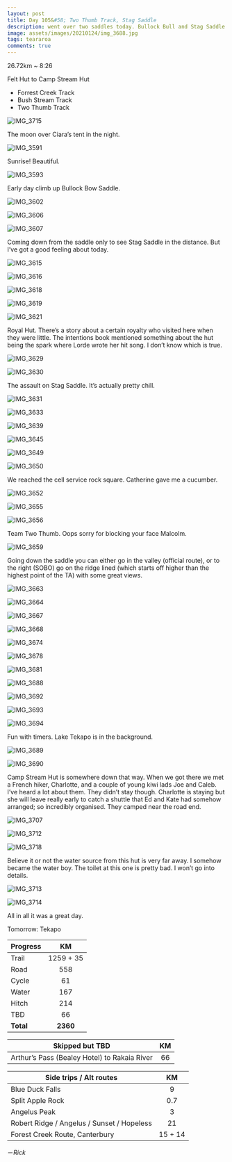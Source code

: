 ```yaml
---
layout: post
title: Day 105&#58; Two Thumb Track, Stag Saddle
description: went over two saddles today. Bullock Bull and Stag Saddle. The latter is the highest point on the offical TA trail. Pretty straightforward climbs. No tricky stuff. Took the ridge line instead of the trail. It’s really worth it. 
image: assets/images/20210124/img_3688.jpg
tags: teararoa
comments: true
---
```


26.72km ~ 8:26

Felt Hut to Camp Stream Hut

- Forrest Creek Track
- Bush Stream Track
- Two Thumb Track

![IMG_3715](/assets/images/20210124/img_3715.jpg)

The moon over Ciara’s tent in the night. 

![IMG_3591](/assets/images/20210124/img_3591.jpg)

Sunrise! Beautiful.

![IMG_3593](/assets/images/20210124/img_3593.jpg)

Early day climb up Bullock Bow Saddle. 

![IMG_3602](/assets/images/20210124/img_3602.jpg)

![IMG_3606](/assets/images/20210124/img_3606.jpg)

![IMG_3607](/assets/images/20210124/img_3607.jpg)

Coming down from the saddle only to see Stag Saddle in the distance. But I’ve got a good feeling about today. 

![IMG_3615](/assets/images/20210124/img_3615.jpg)

![IMG_3616](/assets/images/20210124/img_3616.jpg)

![IMG_3618](/assets/images/20210124/img_3618.jpg)

![IMG_3619](/assets/images/20210124/img_3619.jpg)

![IMG_3621](/assets/images/20210124/img_3621.jpg)

Royal Hut. There’s a story about a certain royalty who visited here when they were little. The intentions book mentioned something about the hut being the spark where Lorde wrote her hit song. I don’t know which is true. 

![IMG_3629](/assets/images/20210124/img_3629.jpg)

![IMG_3630](/assets/images/20210124/img_3630.jpg)

The assault on Stag Saddle. It’s actually pretty chill. 

![IMG_3631](/assets/images/20210124/img_3631.jpg)

![IMG_3633](/assets/images/20210124/img_3633.jpg)

![IMG_3639](/assets/images/20210124/img_3639.jpg)

![IMG_3645](/assets/images/20210124/img_3645.jpg)

![IMG_3649](/assets/images/20210124/img_3649.jpg)

![IMG_3650](/assets/images/20210124/img_3650.jpg)

We reached the cell service rock square. Catherine gave me a cucumber. 

![IMG_3652](/assets/images/20210124/img_3652.jpg)

![IMG_3655](/assets/images/20210124/img_3655.jpg)

![IMG_3656](/assets/images/20210124/img_3656.jpg)

Team Two Thumb. Oops sorry for blocking your face Malcolm. 

![IMG_3659](/assets/images/20210124/img_3659.jpg)

Going down the saddle you can either go in the valley (official route), or to the right (SOBO) go on the ridge lined (which starts off higher than the highest point of the TA) with some great views. 

![IMG_3663](/assets/images/20210124/img_3663.jpg)

![IMG_3664](/assets/images/20210124/img_3664.jpg)

![IMG_3667](/assets/images/20210124/img_3667.jpg)

![IMG_3668](/assets/images/20210124/img_3668.jpg)

![IMG_3674](/assets/images/20210124/img_3674.jpg)

![IMG_3678](/assets/images/20210124/img_3678.jpg)

![IMG_3681](/assets/images/20210124/img_3681.jpg)

![IMG_3688](/assets/images/20210124/img_3688.jpg)

![IMG_3692](/assets/images/20210124/img_3692.jpg)

![IMG_3693](/assets/images/20210124/img_3693.jpg)

![IMG_3694](/assets/images/20210124/img_3694.jpg)

Fun with timers. Lake Tekapo is in the background. 

![IMG_3689](/assets/images/20210124/img_3689.jpg)

![IMG_3690](/assets/images/20210124/img_3690.jpg)

Camp Stream Hut is somewhere down that way. When we got there we met a French hiker, Charlotte, and a couple of young kiwi lads Joe and Caleb. I’ve heard a lot about them. They didn’t stay though. Charlotte is staying but she will leave really early to catch a shuttle that Ed and Kate had somehow arranged; so incredibly organised. They camped near the road end. 

![IMG_3707](/assets/images/20210124/img_3707.jpg)

![IMG_3712](/assets/images/20210124/img_3712.jpg)

![IMG_3718](/assets/images/20210124/img_3718.jpg)

Believe it or not the water source from this hut is very far away. I somehow became the water boy. The toilet at this one is pretty bad. I won’t go into details. 

![IMG_3713](/assets/images/20210124/img_3713.jpg)

![IMG_3714](/assets/images/20210124/img_3714.jpg)

All in all it was a great day. 

Tomorrow: Tekapo


| Progress | KM |
| ---- |:----:|
| Trail | 1259 + 35 |
| Road | 558 |
| Cycle | 61 |
| Water | 167 |
| Hitch | 214 |
| TBD | 66 |
| **Total** | **2360** |

| Skipped but TBD | KM |
| ---- |:----:|
| Arthur’s Pass (Bealey Hotel) to Rakaia River | 66 |

| Side trips / Alt routes | KM |
| ---- |:----:|
| Blue Duck Falls | 9 |
| Split Apple Rock | 0.7 |
| Angelus Peak | 3 |
| Robert Ridge / Angelus / Sunset / Hopeless | 21 |
| Forest Creek Route, Canterbury | 15 + 14 |

－_Rick_
